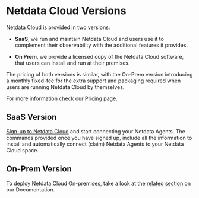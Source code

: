 # Netdata Cloud Versions

Netdata Cloud is provided in two versions:

- **SaaS**, we run and maintain Netdata Cloud and users use it to complement their observability with the additional features it provides.

- **On Prem**, we provide a licensed copy of the Netdata Cloud software, that users can install and run at their premises.

The pricing of both versions is similar, with the On-Prem version introducing a monthly fixed-fee for the extra support and packaging required when users are running Netdata Cloud by themselves.

For more information check our [Pricing](https://www.netdata.cloud/pricing/) page.

## SaaS Version

[Sign-up to Netdata Cloud](https://app.netdata.cloud) and start connecting your Netdata Agents. The commands provided once you have signed up, include all the information to install and automatically connect (claim) Netdata Agents to your Netdata Cloud space.

## On-Prem Version

To deploy Netdata Cloud On-premises, take a look at the [related section](/docs/netdata-cloud/netdata-cloud-on-prem/README.md) on our Documentation.
